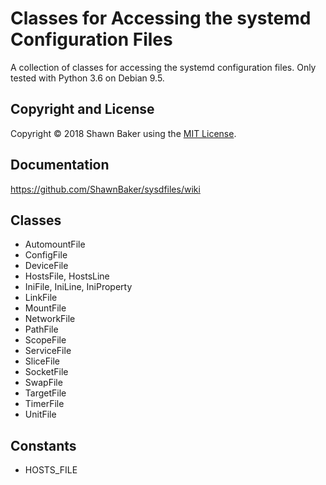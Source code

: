 # Classes for Accessing the systemd Configuration Files

A collection of classes for accessing the systemd configuration files.
Only tested with Python 3.6 on Debian 9.5.

## Copyright and License

Copyright &copy; 2018 Shawn Baker using the [MIT License](https://opensource.org/licenses/MIT).

## Documentation

https://github.com/ShawnBaker/sysdfiles/wiki

## Classes

- AutomountFile
- ConfigFile
- DeviceFile
- HostsFile, HostsLine
- IniFile, IniLine, IniProperty
- LinkFile
- MountFile
- NetworkFile
- PathFile
- ScopeFile
- ServiceFile
- SliceFile
- SocketFile
- SwapFile
- TargetFile
- TimerFile
- UnitFile

## Constants

- HOSTS_FILE
